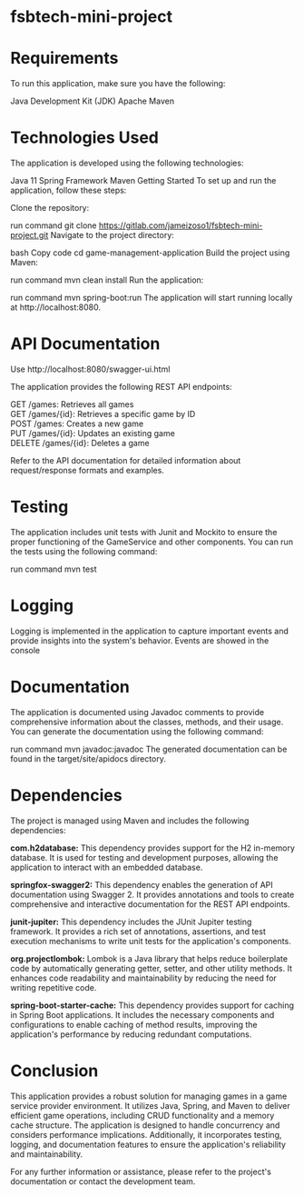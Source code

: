 # fsbtech-mini-project

# Requirements
To run this application, make sure you have the following:

Java Development Kit (JDK)
Apache Maven

# Technologies Used
The application is developed using the following technologies:

Java 11
Spring Framework
Maven
Getting Started
To set up and run the application, follow these steps:

Clone the repository:

run command
git clone https://gitlab.com/jameizoso1/fsbtech-mini-project.git
Navigate to the project directory:

bash
Copy code
cd game-management-application
Build the project using Maven:

run command
mvn clean install
Run the application:

run command
mvn spring-boot:run
The application will start running locally at http://localhost:8080.

#  API Documentation

Use http://localhost:8080/swagger-ui.html 

The application provides the following REST API endpoints: 

GET /games: Retrieves all games  
GET /games/{id}: Retrieves a specific game by ID  
POST /games: Creates a new game  
PUT /games/{id}: Updates an existing game  
DELETE /games/{id}: Deletes a game  


Refer to the API documentation for detailed information about request/response formats and examples.

#  Testing
The application includes unit tests with Junit and Mockito to ensure the proper functioning of the GameService and other components. You can run the tests using the following command:

run command
mvn test

# Logging
Logging is implemented in the application to capture important events and provide insights into the system's behavior. Events are showed in the console

# Documentation
The application is documented using Javadoc comments to provide comprehensive information about the classes, methods, and their usage. You can generate the documentation using the following command:

run command
mvn javadoc:javadoc
The generated documentation can be found in the target/site/apidocs directory.

# Dependencies
The project is managed using Maven and includes the following dependencies:

**com.h2database:** This dependency provides support for the H2 in-memory database. It is used for testing and development purposes, allowing the application to interact with an embedded database.

**springfox-swagger2:** This dependency enables the generation of API documentation using Swagger 2. It provides annotations and tools to create comprehensive and interactive documentation for the REST API endpoints.

**junit-jupiter:** This dependency includes the JUnit Jupiter testing framework. It provides a rich set of annotations, assertions, and test execution mechanisms to write unit tests for the application's components.

**org.projectlombok:** Lombok is a Java library that helps reduce boilerplate code by automatically generating getter, setter, and other utility methods. It enhances code readability and maintainability by reducing the need for writing repetitive code.

**spring-boot-starter-cache:** This dependency provides support for caching in Spring Boot applications. It includes the necessary components and configurations to enable caching of method results, improving the application's performance by reducing redundant computations.

# Conclusion
This application provides a robust solution for managing games in a game service provider environment. It utilizes Java, Spring, and Maven to deliver efficient game operations, including CRUD functionality and a memory cache structure. The application is designed to handle concurrency and considers performance implications. Additionally, it incorporates testing, logging, and documentation features to ensure the application's reliability and maintainability.

For any further information or assistance, please refer to the project's documentation or contact the development team.

